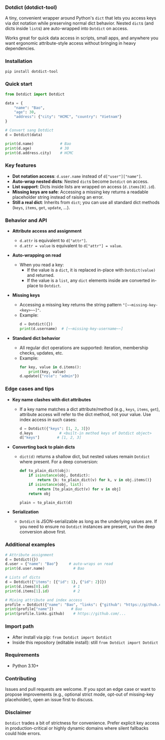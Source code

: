 ### Dotdict (dotdict-tool)

A tiny, convenient wrapper around Python's `dict` that lets you access keys via dot notation while preserving normal dict behavior. Nested `dict`s (and dicts inside `list`s) are auto-wrapped into `Dotdict` on access.

Works great for quick data access in scripts, small apps, and anywhere you want ergonomic attribute-style access without bringing in heavy dependencies.

### Installation

```bash
pip install dotdict-tool
```

### Quick start

```python
from Dotdict import Dotdict

data = {
    "name": "Bao",
    "age": 30,
    "address": {"city": "HCMC", "country": "Vietnam"}
}

# Convert sang Dotdict
d = Dotdict(data)

print(d.name)            # Bao
print(d.age)             # 30
print(d.address.city)    # HCMC
```

### Key features

- **Dot notation access**: `d.user.name` instead of `d["user"]["name"]`.
- **Auto-wrap nested dicts**: Nested `dict`s become `Dotdict` on access.
- **List support**: Dicts inside lists are wrapped on access (`d.items[0].id`).
- **Missing keys are safe**: Accessing a missing key returns a readable placeholder string instead of raising an error.
- **Still a real dict**: Inherits from `dict`; you can use all standard dict methods (`keys`, `items`, `get`, `update`, ...).

### Behavior and API

- **Attribute access and assignment**
  - `d.attr` is equivalent to `d["attr"]`.
  - `d.attr = value` is equivalent to `d["attr"] = value`.

- **Auto-wrapping on read**
  - When you read a key:
    - If the value is a `dict`, it is replaced in-place with `Dotdict(value)` and returned.
    - If the value is a `list`, any `dict` elements inside are converted in-place to `Dotdict`.

- **Missing keys**
  - Accessing a missing key returns the string pattern `"[~~missing-key-<key>~~]"`.
  - Example:
    ```python
    d = Dotdict({})
    print(d.username)  # [~~missing-key-username~~]
    ```

- **Standard dict behavior**
  - All regular dict operations are supported: iteration, membership checks, updates, etc.
  - Example:
    ```python
    for key, value in d.items():
        print(key, value)
    d.update({"role": "admin"})
    ```

### Edge cases and tips

- **Key name clashes with dict attributes**
  - If a key name matches a dict attribute/method (e.g., `keys`, `items`, `get`), attribute access will refer to the dict method, not your value. Use index access in such cases:
    ```python
    d = Dotdict({"keys": [1, 2, 3]})
    d.keys            # <built-in method keys of Dotdict object>
    d["keys"]        # [1, 2, 3]
    ```

- **Converting back to plain dicts**
  - `dict(d)` returns a shallow dict, but nested values remain `Dotdict` where present. For a deep conversion:
    ```python
    def to_plain_dict(obj):
        if isinstance(obj, Dotdict):
            return {k: to_plain_dict(v) for k, v in obj.items()}
        if isinstance(obj, list):
            return [to_plain_dict(v) for v in obj]
        return obj

    plain = to_plain_dict(d)
    ```

- **Serialization**
  - `Dotdict` is JSON-serializable as long as the underlying values are. If you need to ensure no `Dotdict` instances are present, run the deep conversion above first.

### Additional examples

```python
# Attribute assignment
d = Dotdict({})
d.user = {"name": "Bao"}     # auto-wraps on read
print(d.user.name)             # Bao

# Lists of dicts
d = Dotdict({"items": [{"id": 1}, {"id": 2}]})
print(d.items[0].id)           # 1
print(d.items[1].id)           # 2

# Mixing attribute and index access
profile = Dotdict({"name": "Bao", "links": {"github": "https://github.com/..."}})
print(profile["name"])        # Bao
print(profile.links.github)    # https://github.com/...
```

### Import path

- After install via pip: `from Dotdict import Dotdict`
- Inside this repository (editable install): still `from Dotdict import Dotdict`

### Requirements

- Python 3.10+

### Contributing

Issues and pull requests are welcome. If you spot an edge case or want to propose improvements (e.g., optional strict mode, opt-out of missing-key placeholder), open an issue first to discuss.

### Disclaimer

`Dotdict` trades a bit of strictness for convenience. Prefer explicit key access in production-critical or highly dynamic domains where silent fallbacks could hide errors.